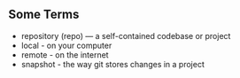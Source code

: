 ##  Some Terms

- repository (repo) — a self-contained codebase or project
- local - on your computer
- remote - on the internet
- snapshot - the way git stores changes in a project